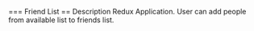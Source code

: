 === Friend List
== Description
Redux Application. User can add people from available list to friends list.
